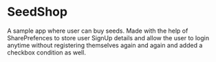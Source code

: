 # SeedShop
A sample app where user can buy seeds. 
Made with the help of SharePrefences to store user SignUp details and allow the user to login anytime without registering themselves again and again and added a checkbox condition as well.

